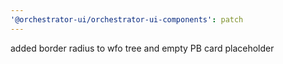 ```yaml
---
'@orchestrator-ui/orchestrator-ui-components': patch
---
```


added border radius to wfo tree and empty PB card  placeholder
